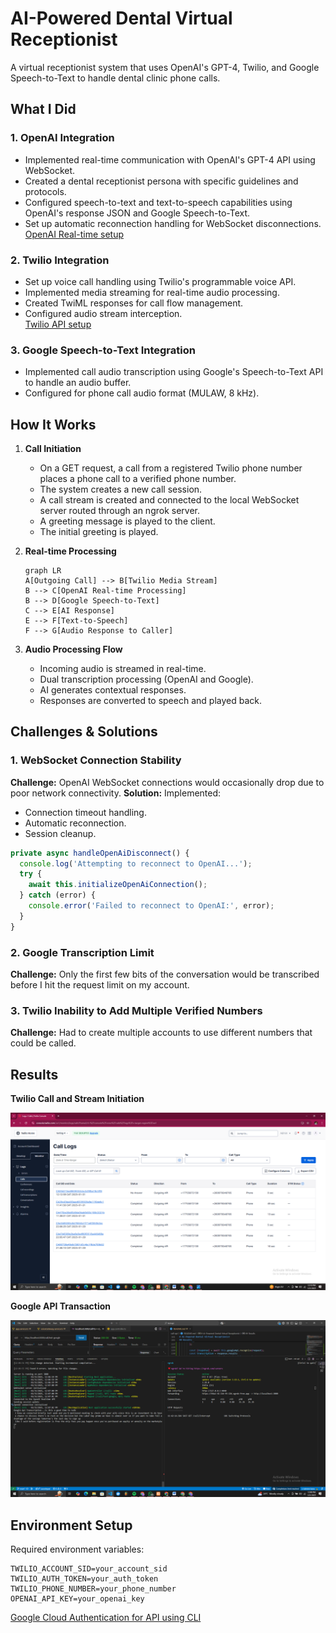 # AI-Powered Dental Virtual Receptionist

A virtual receptionist system that uses OpenAI's GPT-4, Twilio, and Google Speech-to-Text to handle dental clinic phone calls.

## What I Did

### 1. OpenAI Integration

- Implemented real-time communication with OpenAI's GPT-4 API using WebSocket.
- Created a dental receptionist persona with specific guidelines and protocols.
- Configured speech-to-text and text-to-speech capabilities using OpenAI's response JSON and Google Speech-to-Text.
- Set up automatic reconnection handling for WebSocket disconnections.\
  [OpenAI Real-time setup](https://platform.openai.com/docs/api-reference/realtime)

### 2. Twilio Integration

- Set up voice call handling using Twilio's programmable voice API.
- Implemented media streaming for real-time audio processing.
- Created TwiML responses for call flow management.
- Configured audio stream interception.\
  [Twilio API setup](https://platform.openai.com/docs/api-reference/realtime)

### 3. Google Speech-to-Text Integration

- Implemented call audio transcription using Google's Speech-to-Text API to handle an audio buffer.
- Configured for phone call audio format (MULAW, 8 kHz).

## How It Works

1. **Call Initiation**

   - On a GET request, a call from a registered Twilio phone number places a phone call to a verified phone number.
   - The system creates a new call session.
   - A call stream is created and connected to the local WebSocket server routed through an ngrok server.
   - A greeting message is played to the client.
   - The initial greeting is played.

2. **Real-time Processing**

   ```mermaid
   graph LR
   A[Outgoing Call] --> B[Twilio Media Stream]
   B --> C[OpenAI Real-time Processing]
   B --> D[Google Speech-to-Text]
   C --> E[AI Response]
   E --> F[Text-to-Speech]
   F --> G[Audio Response to Caller]
   ```

3. **Audio Processing Flow**

   - Incoming audio is streamed in real-time.
   - Dual transcription processing (OpenAI and Google).
   - AI generates contextual responses.
   - Responses are converted to speech and played back.

## Challenges & Solutions

### 1. WebSocket Connection Stability

**Challenge:** OpenAI WebSocket connections would occasionally drop due to poor network connectivity.
**Solution:** Implemented:

- Connection timeout handling.
- Automatic reconnection.
- Session cleanup.

```typescript
private async handleOpenAiDisconnect() {
  console.log('Attempting to reconnect to OpenAI...');
  try {
    await this.initializeOpenAiConnection();
  } catch (error) {
    console.error('Failed to reconnect to OpenAI:', error);
  }
}
```
### 2. Google Transcription Limit

**Challenge:** Only the first few bits of the conversation would be transcribed before I hit the request limit on my account.

### 3. Twilio Inability to Add Multiple Verified Numbers

**Challenge:** Had to create multiple accounts to use different numbers that could be called.

## Results

**Twilio Call and Stream Initiation**

![Screenshot of Console](./twillio_call_logs.png)

**Google API Transaction**

![Screenshot of Console](./trancription_logs.png)

## Environment Setup

Required environment variables:

```
TWILIO_ACCOUNT_SID=your_account_sid
TWILIO_AUTH_TOKEN=your_auth_token
TWILIO_PHONE_NUMBER=your_phone_number
OPENAI_API_KEY=your_openai_key
```

[Google Cloud Authentication for API using CLI](https://cloud.google.com/speech-to-text/docs/speech-to-text-client-libraries)


